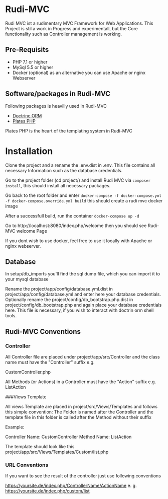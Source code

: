 # Rudi-MVC

Rudi MVC ist a rudimentary MVC Framework for Web Applications. This Project is stil a work in Progress and experimentall, but the Core functionality such as Controller management
is working.

## Pre-Requisits

- PHP 7.1 or higher
- MySql 5.5 or higher
- Docker (optional) as an alternative you can use Apache or nginx Webserver

## Software/packages in Rudi-MVC

Following packages is heavilly used in Rudi-MVC
- [Doctrine ORM](https://www.doctrine-project.org/)
- [Plates PHP](https://platesphp.com/)

Plates PHP is the heart of the templating system in Rudi-MVC

# Installation

Clone the project and a rename the .env.dist in .env. This file contains all necessary Information such as the database credentials.

Go to the project folder (cd project/) and install Rudi MVC via ```composer install```, this should install all necessary packages.

Go back to the root folder and enter ```docker-compose -f docker-compose.yml -f docker-compose.override.yml build``` this should create a rudi mvc docker image

After a successfull build, run the container ```docker-compose up -d```

Go to http://localhost:8080/index.php/welcome then you should see Rudi-MVC welcome Page

If you dont wish to use docker, feel free to use it locally with Apache or nginx webserver.

## Database

In setup/db_imports you'll find the sql dump file, which you can import it to your mysql database

Rename the project/app/config/database.yml.dist in project/app/config/database.yml and enter here your database credentials. 
Optionally rename the project/config/db_bootstrap.php.dist in project/config/db_bootstrap.php and again place your database credentials here.
This file is necessary, if you wish to interact with doctrin orm shell tools.

## Rudi-MVC Conventions

### Controller

All Controller file are placed under project/app/src/Controller and the class name must have the "Controller" suffix e.g. 

CustomController.php

All Methods (or Actions) in a Controller must have the "Action" suffix e.g. ListAction

###Views Template

All views Template are placed in project/src/Views/Templates and follows this simple convention:
The Folder is named after the Controller and the template file in this folder is called after the Method without their suffix  

Example:

Controller Name: CustomController
Method Name: ListAction

The template should look like this
project/app/src/Views/Templates/Custom/list.php

### URL Conventions

If you want to see the result of the controller just use following conventions

https://yoursite.de/index.php/ControllerName/ActionName e. g. https://yoursite.de/index.php/custom/list 

